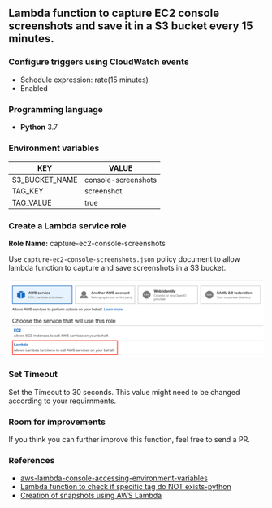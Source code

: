 ## Lambda function to capture EC2 console screenshots and save it in a S3 bucket every 15 minutes.

### Configure triggers using CloudWatch events

* Schedule expression: rate(15 minutes)
* Enabled
    
### Programming language

* **Python** 3.7

### Environment variables

| KEY             | VALUE               |
| --------------- | ------------------- |
| S3_BUCKET_NAME  | console-screenshots |
| TAG_KEY         | screenshot          |
| TAG_VALUE       | true                |

### Create a Lambda service role

**Role Name:** capture-ec2-console-screenshots

Use `capture-ec2-console-screenshots.json` policy document to allow lambda function to capture and save screenshots in a S3 bucket.

![Lambda Service Role](/images/role.png)

### Set Timeout

Set the Timeout to 30 seconds. This value might need to be changed according to your requirnments.
    
### Room for improvements

If you think you can further improve this function, feel free to send a PR.

### References

* [aws-lambda-console-accessing-environment-variables](https://www.radishlogic.com/aws/aws-lambda-console-accessing-environment-variables-via-python/)
* [Lambda function to check if specific tag do NOT exists-python](https://intellipaat.com/community/27965/lambda-function-to-check-if-specific-tag-do-not-exists-python)
* [Creation of snapshots using AWS Lambda](https://stackoverflow.com/questions/40421437/creation-of-snapshots-using-aws-lambda)
